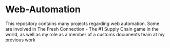 # Web-Automation
This repository contains many projects regarding web automation. Some are involved in The Fresh Connection - The #1 Supply Chain game in the world, as well as my role as a member of a customs documents team at my previous work
